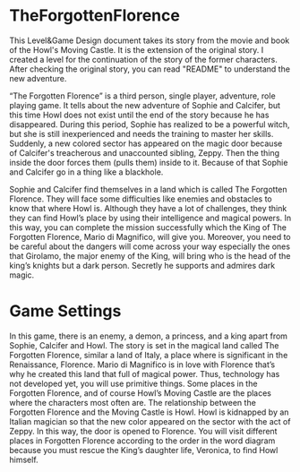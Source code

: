 # TheForgottenFlorence
This Level&Game Design document takes its story from the movie and book of the Howl's Moving Castle. It is the extension of the original story. I created a level for the continuation of the story of the former characters. After checking the original story, you can read "README" to understand the new adventure.

“The Forgotten Florence” is a third person, single player, adventure, role playing game. It tells about the new adventure of Sophie and
Calcifer, but this time Howl does not exist until the end of the story because he has disappeared. During this period, Sophie has realized
to be a powerful witch, but she is still inexperienced and needs the training to master her skills. Suddenly, a new colored sector has
appeared on the magic door because of Calcifer's treacherous and unaccounted sibling, Zeppy. Then the thing inside the door forces them
(pulls them) inside to it. Because of that Sophie and Calcifer go in a thing like a blackhole.

Sophie and Calcifer find themselves in a land which is called The Forgotten Florence. They will face some difficulties like enemies and
obstacles to know that where Howl is. Although they have a lot of challenges, they think they can find Howl’s place by using their
intelligence and magical powers.  In this way, you can complete the mission successfully which the King of The Forgotten Florence, Mario
di Magnifico, will give you. Moreover, you need to be careful about the dangers will come across your way especially the ones that
Girolamo, the major enemy of the King, will bring who is the head of the king’s knights but a dark person. Secretly he supports and
admires dark magic.

# Game Settings
In this game, there is an enemy, a demon, a princess, and a king apart from Sophie, Calcifer and Howl. The story is set in the magical
land called The Forgotten Florence, similar a land of Italy, a place where is significant in the Renaissance, Florence. Mario di Magnifico
is in love with Florence that’s why he created this land that full of magical power. Thus, technology has not developed yet, you will use
primitive things. Some places in the Forgotten Florence, and of course Howl’s Moving Castle are the places where the characters most often
are. 
The relationship between the Forgotten Florence and the Moving Castle is Howl. Howl is kidnapped by an Italian magician so that the new
color appeared on the sector with the act of Zeppy. In this way, the door is opened to Florence. You will visit different places in
Forgotten Florence according to the order in the word diagram because you must rescue the King’s daughter life, Veronica, to find Howl
himself.
